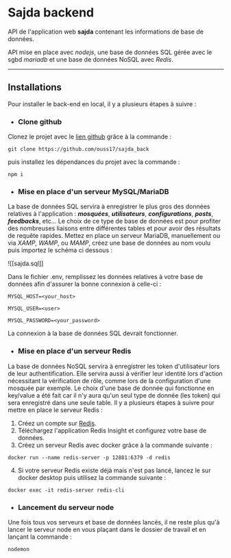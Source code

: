 # Sajda backend

API de l'application web **sajda** contenant les informations de base de données.

API mise en place avec _nodejs_, une base de données SQL gérée avec le sgbd _mariadb_ et une base de données NoSQL avec _Redis_.

---

## Installations

Pour installer le back-end en local, il y a plusieurs étapes à suivre :

- ### Clone github

Clonez le projet avec le [lien github](https://github.com/ouss17/sajda_back) grâce à la commande :

```shell
git clone https://github.com/ouss17/sajda_back
```

puis installez les dépendances du projet avec la commande :

```shell
npm i
```

- ### Mise en place d'un serveur MySQL/MariaDB

La base de données SQL servira à enregistrer le plus gros des données relatives à l'application : **_mosquées_**, **_utilisateurs_**, **_configurations_**, **_posts_**, **_feedbacks_**, etc...
Le choix de ce type de base de données est pour profiter des nombreuses liaisons entre différentes tables et pour avoir des résultats de requête rapides.
Mettez en place un serveur MariaDB, manuellement ou via _XAMP_, _WAMP_, ou _MAMP_, créez une base de données au nom voulu puis importez le schéma ci dessous :

![[sajda.sql]]

Dans le fichier .env, remplissez les données relatives à votre base de données afin d'assurer la bonne connexion à celle-ci :

```
MYSQL_HOST=<your_host>

MYSQL_USER=<user>

MYSQL_PASSWORD=<your_password>
```

La connexion à la base de données SQL devrait fonctionner.

- ### Mise en place d'un serveur Redis

La base de données NoSQL servira à enregistrer les token d'utilisateur lors de leur authentification. Elle servira aussi à vérifier leur identité lors d'action nécessitant la vérification de rôle, comme lors de la configuration d'une mosquée par exemple. Le choix d'une base de donnée qui fonctionne en key/value a été fait car il n'y aura qu'un seul type de donnée (les token) qui sera enregistré dans une seule table.
Il y a plusieurs étapes à suivre pour mettre en place le serveur Redis :

1. Créez un compte sur [Redis](https://cloud.redis.io/?_gl=1*1us3g9y*_gcl_aw*R0NMLjE3MzQ0MjkwMzIuQ2p3S0NBaUEzNFM3QmhBdEVpd0FDWnp2NFdweS1yR0VxUHhxU0tpZ2MzVUszc2VVYzRvV2RoTzJnenhOMUpHZ2Nub0ctY0tLYTRnNEZSb0NZWG9RQXZEX0J3RQ..*_gcl_au*MTAyNzg2Mjk0NS4xNzM0NDI5MDMy#/).
2. Téléchargez l'application Redis Insight et configurez votre base de données.
3. Créez un serveur Redis avec docker grâce à la commande suivante :

```shell
docker run --name redis-server -p 12881:6379 -d redis
```

4. Si votre serveur Redis existe déjà mais n'est pas lancé, lancez le sur docker desktop puis utilisez la commande suivante :

```shell
docker exec -it redis-server redis-cli
```

- ### Lancement du serveur node

Une fois tous vos serveurs et base de données lancés, il ne reste plus qu'à lancer le serveur node en vous plaçant dans le dossier de travail et en lançant la commande :

```shell
nodemon
```
